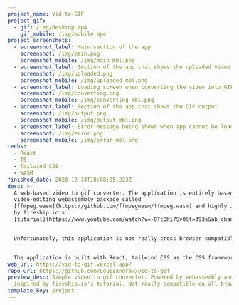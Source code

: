 ```yaml
---
project_name: Vid-to-GIF
project_gif:
  - gif: /img/desktop.mp4
    gif_mobile: /img/mobile.mp4
project_screenshots:
  - screenshot_label: Main section of the app
    screenshot: /img/main.png
    screenshot_mobile: /img/main_mbl.png
  - screenshot_label: Section of the app that shows the uploaded video
    screenshot: /img/uploaded.png
    screenshot_mobile: /img/uploaded_mbl.png
  - screenshot_label: Loading screen when converting the video into GIF
    screenshot: /img/converting.png
    screenshot_mobile: /img/converting_mbl.png
  - screenshot_label: Section of the app that shows the GIF output
    screenshot: /img/output.png
    screenshot_mobile: /img/output_mbl.png
  - screenshot_label: Error message being shown when app cannot be loaded
    screenshot: /img/error.png
    screenshot_mobile: /img/error_mbl.png
techs:
  - React
  - TS
  - Tailwind CSS
  - WASM
finished_date: 2020-12-14T18:08:05.223Z
desc: >-
  A web-based video to gif converter. The application is entirely based on a
  video-editing webassembly package called
  [ffmpeg.wasm](https://github.com/ffmpegwasm/ffmpeg.wasm) and highly inspired
  by fireship.io's
  [tutorial](https://www.youtube.com/watch?v=-OTc0Ki7Sv0&t=393s&ab_channel=Fireship).


  Unfortunately, this application is not really cross browser compatible, meaning it can only run on specific browsers, because of a incompatibilty bug that hasn't been solved yet (reference click [here](https://github.com/ffmpegwasm/ffmpeg.wasm/issues/106)). This app is merely a personal-experimental project trying out what webassembly could do on the front end.


  The application is built with React, tailwind CSS as the CSS framework of choice and ffmpeg.wasm as the engine behind the video to gif conversion.
web_url: https://vid-to-gif.vercel.app/
repo_url: https://github.com/LouisAndrew/vid-to-gif
preview_desc: Simple video to gif converter. Powered by webassembly and highly
  inspired by fireship.io's tutorial. Not really compatible on all browser
template_key: project
---
```

